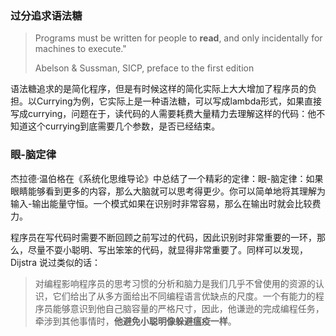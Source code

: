 ### 过分追求语法糖

> Programs must be written for people to **read**, and only incidentally for machines to execute."
>
> Abelson & Sussman, SICP, preface to the first edition

语法糖追求的是简化程序，但是有时候这样的简化实际上大大增加了程序员的负担。以Currying为例，它实际上是一种语法糖，可以写成lambda形式，如果直接写成currying，问题在于，读代码的人需要耗费大量精力去理解这样的代码：他不知道这个currying到底需要几个参数，是否已经结束。



### 眼-脑定律

杰拉德·温伯格在《系统化思维导论》中总结了一个精彩的定律：眼-脑定律：如果眼睛能够看到更多的内容，那么大脑就可以思考得更少。你可以简单地将其理解为输入-输出能量守恒。一个模式如果在识别时非常容易，那么在输出时就会比较费力。

程序员在写代码时需要不断回顾之前写过的代码，因此识别时非常重要的一环，那么，尽量不耍小聪明、写出笨笨的代码，就显得非常重要了。同样可以发现，Dijstra 说过类似的话：

> 对编程影响程序员的思考习惯的分析和脑力是我们几乎不曾使用的资源的认识，它们给出了从多方面给出不同编程语言优缺点的尺度。一个有能力的程序员能够意识到他自己脑容量的严格尺寸，因此，他谦逊的完成编程任务，牵涉到其他事情时，**他避免小聪明像躲避瘟疫一样**。



